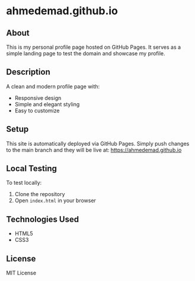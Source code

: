 # ahmedemad.github.io

## About
This is my personal profile page hosted on GitHub Pages. It serves as a simple landing page to test the domain and showcase my profile.

## Description
A clean and modern profile page with:
- Responsive design
- Simple and elegant styling
- Easy to customize

## Setup
This site is automatically deployed via GitHub Pages. Simply push changes to the main branch and they will be live at: https://ahmedemad.github.io

## Local Testing
To test locally:
1. Clone the repository
2. Open `index.html` in your browser

## Technologies Used
- HTML5
- CSS3

## License
MIT License